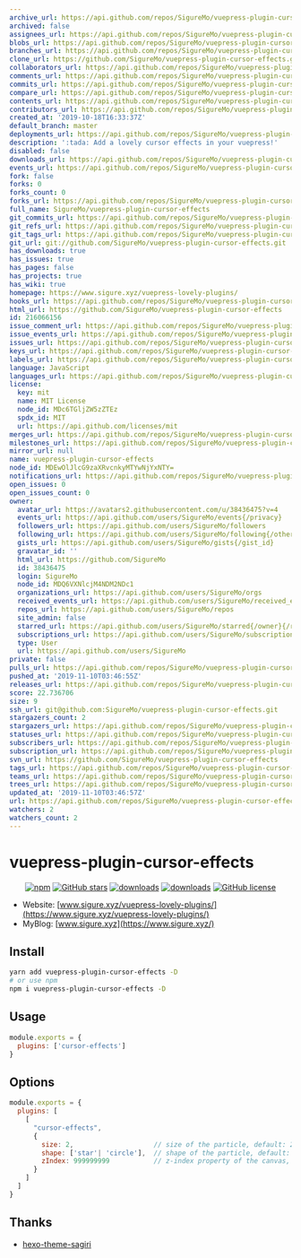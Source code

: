 ```yaml
---
archive_url: https://api.github.com/repos/SigureMo/vuepress-plugin-cursor-effects/{archive_format}{/ref}
archived: false
assignees_url: https://api.github.com/repos/SigureMo/vuepress-plugin-cursor-effects/assignees{/user}
blobs_url: https://api.github.com/repos/SigureMo/vuepress-plugin-cursor-effects/git/blobs{/sha}
branches_url: https://api.github.com/repos/SigureMo/vuepress-plugin-cursor-effects/branches{/branch}
clone_url: https://github.com/SigureMo/vuepress-plugin-cursor-effects.git
collaborators_url: https://api.github.com/repos/SigureMo/vuepress-plugin-cursor-effects/collaborators{/collaborator}
comments_url: https://api.github.com/repos/SigureMo/vuepress-plugin-cursor-effects/comments{/number}
commits_url: https://api.github.com/repos/SigureMo/vuepress-plugin-cursor-effects/commits{/sha}
compare_url: https://api.github.com/repos/SigureMo/vuepress-plugin-cursor-effects/compare/{base}...{head}
contents_url: https://api.github.com/repos/SigureMo/vuepress-plugin-cursor-effects/contents/{+path}
contributors_url: https://api.github.com/repos/SigureMo/vuepress-plugin-cursor-effects/contributors
created_at: '2019-10-18T16:33:37Z'
default_branch: master
deployments_url: https://api.github.com/repos/SigureMo/vuepress-plugin-cursor-effects/deployments
description: ':tada: Add a lovely cursor effects in your vuepress!'
disabled: false
downloads_url: https://api.github.com/repos/SigureMo/vuepress-plugin-cursor-effects/downloads
events_url: https://api.github.com/repos/SigureMo/vuepress-plugin-cursor-effects/events
fork: false
forks: 0
forks_count: 0
forks_url: https://api.github.com/repos/SigureMo/vuepress-plugin-cursor-effects/forks
full_name: SigureMo/vuepress-plugin-cursor-effects
git_commits_url: https://api.github.com/repos/SigureMo/vuepress-plugin-cursor-effects/git/commits{/sha}
git_refs_url: https://api.github.com/repos/SigureMo/vuepress-plugin-cursor-effects/git/refs{/sha}
git_tags_url: https://api.github.com/repos/SigureMo/vuepress-plugin-cursor-effects/git/tags{/sha}
git_url: git://github.com/SigureMo/vuepress-plugin-cursor-effects.git
has_downloads: true
has_issues: true
has_pages: false
has_projects: true
has_wiki: true
homepage: https://www.sigure.xyz/vuepress-lovely-plugins/
hooks_url: https://api.github.com/repos/SigureMo/vuepress-plugin-cursor-effects/hooks
html_url: https://github.com/SigureMo/vuepress-plugin-cursor-effects
id: 216066156
issue_comment_url: https://api.github.com/repos/SigureMo/vuepress-plugin-cursor-effects/issues/comments{/number}
issue_events_url: https://api.github.com/repos/SigureMo/vuepress-plugin-cursor-effects/issues/events{/number}
issues_url: https://api.github.com/repos/SigureMo/vuepress-plugin-cursor-effects/issues{/number}
keys_url: https://api.github.com/repos/SigureMo/vuepress-plugin-cursor-effects/keys{/key_id}
labels_url: https://api.github.com/repos/SigureMo/vuepress-plugin-cursor-effects/labels{/name}
language: JavaScript
languages_url: https://api.github.com/repos/SigureMo/vuepress-plugin-cursor-effects/languages
license:
  key: mit
  name: MIT License
  node_id: MDc6TGljZW5zZTEz
  spdx_id: MIT
  url: https://api.github.com/licenses/mit
merges_url: https://api.github.com/repos/SigureMo/vuepress-plugin-cursor-effects/merges
milestones_url: https://api.github.com/repos/SigureMo/vuepress-plugin-cursor-effects/milestones{/number}
mirror_url: null
name: vuepress-plugin-cursor-effects
node_id: MDEwOlJlcG9zaXRvcnkyMTYwNjYxNTY=
notifications_url: https://api.github.com/repos/SigureMo/vuepress-plugin-cursor-effects/notifications{?since,all,participating}
open_issues: 0
open_issues_count: 0
owner:
  avatar_url: https://avatars2.githubusercontent.com/u/38436475?v=4
  events_url: https://api.github.com/users/SigureMo/events{/privacy}
  followers_url: https://api.github.com/users/SigureMo/followers
  following_url: https://api.github.com/users/SigureMo/following{/other_user}
  gists_url: https://api.github.com/users/SigureMo/gists{/gist_id}
  gravatar_id: ''
  html_url: https://github.com/SigureMo
  id: 38436475
  login: SigureMo
  node_id: MDQ6VXNlcjM4NDM2NDc1
  organizations_url: https://api.github.com/users/SigureMo/orgs
  received_events_url: https://api.github.com/users/SigureMo/received_events
  repos_url: https://api.github.com/users/SigureMo/repos
  site_admin: false
  starred_url: https://api.github.com/users/SigureMo/starred{/owner}{/repo}
  subscriptions_url: https://api.github.com/users/SigureMo/subscriptions
  type: User
  url: https://api.github.com/users/SigureMo
private: false
pulls_url: https://api.github.com/repos/SigureMo/vuepress-plugin-cursor-effects/pulls{/number}
pushed_at: '2019-11-10T03:46:55Z'
releases_url: https://api.github.com/repos/SigureMo/vuepress-plugin-cursor-effects/releases{/id}
score: 22.736706
size: 9
ssh_url: git@github.com:SigureMo/vuepress-plugin-cursor-effects.git
stargazers_count: 2
stargazers_url: https://api.github.com/repos/SigureMo/vuepress-plugin-cursor-effects/stargazers
statuses_url: https://api.github.com/repos/SigureMo/vuepress-plugin-cursor-effects/statuses/{sha}
subscribers_url: https://api.github.com/repos/SigureMo/vuepress-plugin-cursor-effects/subscribers
subscription_url: https://api.github.com/repos/SigureMo/vuepress-plugin-cursor-effects/subscription
svn_url: https://github.com/SigureMo/vuepress-plugin-cursor-effects
tags_url: https://api.github.com/repos/SigureMo/vuepress-plugin-cursor-effects/tags
teams_url: https://api.github.com/repos/SigureMo/vuepress-plugin-cursor-effects/teams
trees_url: https://api.github.com/repos/SigureMo/vuepress-plugin-cursor-effects/git/trees{/sha}
updated_at: '2019-11-10T03:46:57Z'
url: https://api.github.com/repos/SigureMo/vuepress-plugin-cursor-effects
watchers: 2
watchers_count: 2
---
```


# vuepress-plugin-cursor-effects

<p align="center">
   <a href="https://www.npmjs.com/package/vuepress-plugin-cursor-effects" target="_blank"><img alt="npm" src="https://img.shields.io/npm/v/vuepress-plugin-cursor-effects.svg"></a>
   <a href="https://github.com/SigureMo/vuepress-plugin-cursor-effects/stargazers" target="_blank"><img alt="GitHub stars" src="https://img.shields.io/github/stars/SigureMo/vuepress-plugin-cursor-effects"></a>
   <a href="https://www.npmjs.com/package/vuepress-plugin-cursor-effects" target="_blank"><img alt="downloads" src="https://img.shields.io/npm/dt/vuepress-plugin-cursor-effects.svg"></a>
   <a href="https://www.npmjs.com/package/vuepress-plugin-cursor-effects" target="_blank"><img alt="downloads" src="https://img.shields.io/npm/dm/vuepress-plugin-cursor-effects.svg"></a>
   <a href="https://github.com/SigureMo/vuepress-plugin-cursor-effects/blob/master/LICENSE" target="_blank"><img alt="GitHub license" src="https://img.shields.io/github/license/SigureMo/vuepress-plugin-cursor-effects"></a>
</p>

- Website: [www.sigure.xyz/vuepress-lovely-plugins/](https://www.sigure.xyz/vuepress-lovely-plugins/)
- MyBlog: [www.sigure.xyz](https://www.sigure.xyz/)

## Install

``` bash
yarn add vuepress-plugin-cursor-effects -D
# or use npm
npm i vuepress-plugin-cursor-effects -D
```

## Usage

``` javascript
module.exports = {
  plugins: ['cursor-effects']
}
```

## Options

``` js
module.exports = {
  plugins: [
    [
      "cursor-effects",
      {
        size: 2,                    // size of the particle, default: 2
        shape: ['star'| 'circle'],  // shape of the particle, default: 'star'
        zIndex: 999999999           // z-index property of the canvas, default: 999999999
      }
    ]
  ]
}
```

## Thanks

- [hexo-theme-sagiri](https://github.com/DIYgod/diygod.me/blob/master/themes/sagiri/src/cursor-effects.js)
